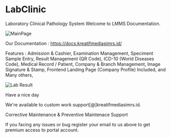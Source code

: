 # LabClinic
Laboratory Clinical Pathology System
Welcome to LMMS Documentation.

![MainPage](https://files.gitbook.com/v0/b/gitbook-x-prod.appspot.com/o/spaces%2FagJ77x9a4OKwB12CvYDU%2Fuploads%2Fj0gRBbOMVFM2q2DUbnKO%2Fbg-sample-login-2.jpg?alt=media&token=785497db-e7ac-4835-a694-093609f1a1ee)

Our Documentation :
https://docs.kreatifmediasimrs.id/

Features :
Admission & Cashier,
Examination Management,
Speciment Sample Entry,
Result Management (QR Code),
ICD-10 (World Diseases Code),
Medical Record / Patient,
Company & Branch Management,
Image Signature & Stamp,
Frontend Landing Page (Company Profile) Included,
and Many others,

![Lab Result](https://files.gitbook.com/v0/b/gitbook-x-prod.appspot.com/o/spaces%2FagJ77x9a4OKwB12CvYDU%2Fuploads%2FsurvK87LJsgMOuTSdwUi%2Fimage.png?alt=media&token=2e165f2c-bb9d-4872-9f71-9c49d4bfad67)

Have a nice day 

We're available to custom work support[@]kreatifmediasimrs.id.

Corrective Maintenance & Preventive Maintenace Support

If you facing any issues or bug register your email to us above to get premium access to portal account.
